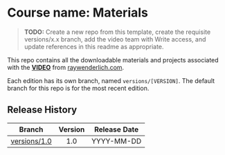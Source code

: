# Course name: Materials

> __TODO:__ Create a new repo from this template, create the requisite versions/x.x branch, add the video team with Write access, and update references in this readme as appropriate.


This repo contains all the downloadable materials and projects associated with the **[VIDEO](https://www.raywenderlich.com/library)** from [raywenderlich.com](https://www.raywenderlich.com).

Each edition has its own branch, named `versions/[VERSION]`. The default branch for this repo is for the most recent edition.

## Release History

| Branch                                                                                  | Version | Release Date |
| --------------------------------------------------------------------------------------- |:-------:|:------------:|
| [versions/1.0](https://github.com/raywenderlich/video-TODO-materials/tree/versions/1.0) | 1.0     | YYYY-MM-DD   |
